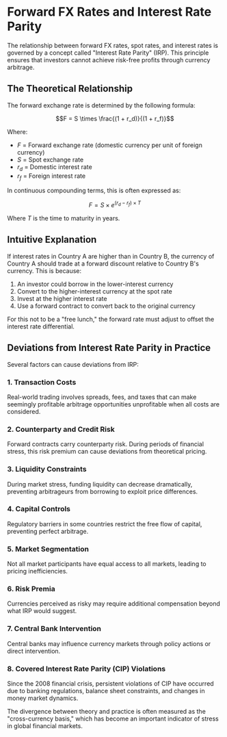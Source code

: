 # Forward FX Rates and Interest Rate Parity

The relationship between forward FX rates, spot rates, and interest rates is governed by a concept called "Interest Rate Parity" (IRP). This principle ensures that investors cannot achieve risk-free profits through currency arbitrage.

## The Theoretical Relationship

The forward exchange rate is determined by the following formula:

$$F = S \times \frac{(1 + r_d)}{(1 + r_f)}$$

Where:
- $F$ = Forward exchange rate (domestic currency per unit of foreign currency)
- $S$ = Spot exchange rate
- $r_d$ = Domestic interest rate
- $r_f$ = Foreign interest rate

In continuous compounding terms, this is often expressed as:

$$F = S \times e^{(r_d - r_f) \times T}$$

Where $T$ is the time to maturity in years.

## Intuitive Explanation

If interest rates in Country A are higher than in Country B, the currency of Country A should trade at a forward discount relative to Country B's currency. This is because:

1. An investor could borrow in the lower-interest currency
2. Convert to the higher-interest currency at the spot rate
3. Invest at the higher interest rate
4. Use a forward contract to convert back to the original currency

For this not to be a "free lunch," the forward rate must adjust to offset the interest rate differential.

## Deviations from Interest Rate Parity in Practice

Several factors can cause deviations from IRP:

### 1. Transaction Costs
Real-world trading involves spreads, fees, and taxes that can make seemingly profitable arbitrage opportunities unprofitable when all costs are considered.

### 2. Counterparty and Credit Risk
Forward contracts carry counterparty risk. During periods of financial stress, this risk premium can cause deviations from theoretical pricing.

### 3. Liquidity Constraints
During market stress, funding liquidity can decrease dramatically, preventing arbitrageurs from borrowing to exploit price differences.

### 4. Capital Controls
Regulatory barriers in some countries restrict the free flow of capital, preventing perfect arbitrage.

### 5. Market Segmentation
Not all market participants have equal access to all markets, leading to pricing inefficiencies.

### 6. Risk Premia
Currencies perceived as risky may require additional compensation beyond what IRP would suggest.

### 7. Central Bank Intervention
Central banks may influence currency markets through policy actions or direct intervention.

### 8. Covered Interest Rate Parity (CIP) Violations
Since the 2008 financial crisis, persistent violations of CIP have occurred due to banking regulations, balance sheet constraints, and changes in money market dynamics.

The divergence between theory and practice is often measured as the "cross-currency basis," which has become an important indicator of stress in global financial markets.
